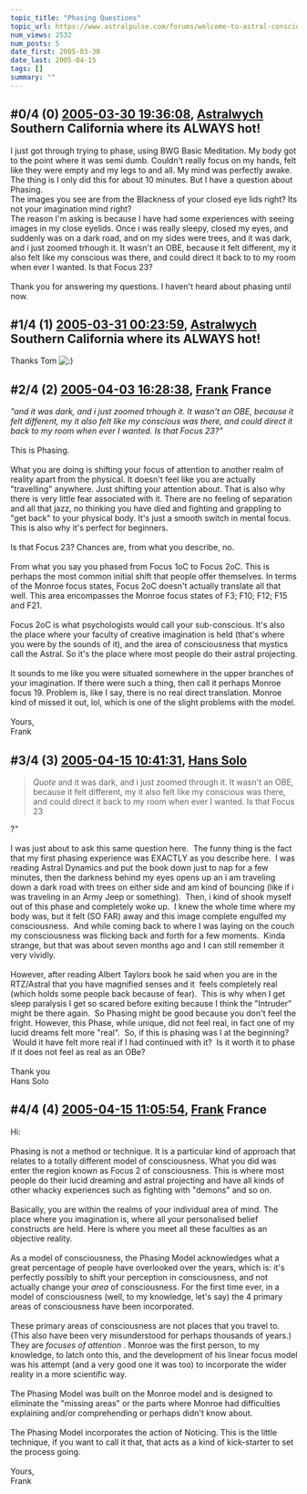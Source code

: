 ```yaml
---
topic_title: "Phasing Questions"
topic_url: https://www.astralpulse.com/forums/welcome-to-astral-consciousness!/phasing-questions
num_views: 2532
num_posts: 5
date_first: 2005-03-30
date_last: 2005-04-15
tags: []
summary: ""
---
```


## \#0/4 (0) [2005-03-30 19:36:08](https://www.astralpulse.com/forums/index.php?msg=158364), [Astralwych](https://www.astralpulse.com/forums/profile/?u=7595) Southern California where its ALWAYS hot! ##
<section>
I just got through trying to phase, using BWG Basic Meditation. My body got to the point where it was semi dumb. Couldn't really focus on my hands, felt like they were empty and my legs to and all. My mind was perfectly awake. The thing is I only did this for about 10 minutes. But I have a question about Phasing.
<br>
The images you see are from the Blackness of your closed eye lids right? Its not your imagination mind right?
<br>
The reason I'm asking is because I have had some experiences with seeing images in my close eyelids. Once i was really sleepy, closed my eyes, and suddenly was on a dark road, and on my sides were trees, and it was dark, and i just zoomed trhough it. It wasn't an OBE, because it felt different, my it also felt like my conscious was there, and could direct it back to to my room when ever I wanted. Is that Focus 23?
<br>
<br>
Thank you for answering my questions. I haven't heard about phasing until now.
</section>

## \#1/4 (1) [2005-03-31 00:23:59](https://www.astralpulse.com/forums/index.php?msg=158407), [Astralwych](https://www.astralpulse.com/forums/profile/?u=7595) Southern California where its ALWAYS hot! ##
<section>
Thanks Tom
<img alt=":)" class="smiley" src="https://www.astralpulse.com/forums/Smileys/fugue/smiley.png" title="Smiley"/>
</section>

## \#2/4 (2) [2005-04-03 16:28:38](https://www.astralpulse.com/forums/index.php?msg=158825), [Frank](https://www.astralpulse.com/forums/profile/?u=359) France ##
<section>
<i>
 "and it was dark, and i just zoomed trhough it. It wasn't an OBE, because it felt different, my it also felt like my conscious was there, and could direct it back to my room when ever I wanted. Is that Focus 23?"
</i>
<br>
<br>
This is Phasing.
<br>
<br>
What you are doing is shifting your focus of attention to another realm of reality apart from the physical. It doesn't feel like you are actually "travelling" anywhere. Just shifting your attention about. That is also why there is very little fear associated with it. There are no feeling of separation and all that jazz, no thinking you have died and fighting and grappling to "get back" to your physical body. It's just a smooth switch in mental focus. This is also why it's perfect for beginners.
<br>
<br>
Is that Focus 23? Chances are, from what you describe, no.
<br>
<br>
From what you say you phased from Focus 1oC to Focus 2oC. This is perhaps the most common initial shift that people offer themselves. In terms of the Monroe focus states, Focus 2oC doesn't actually translate all that well. This area encompasses the Monroe focus states of F3; F10; F12; F15 and F21.
<br>
<br>
Focus 2oC is what psychologists would call your sub-conscious. It's also the place where your faculty of creative imagination is held (that's where you were by the sounds of it), and the area of consciousness that mystics call the Astral. So it's the place where most people do their astral projecting.
<br>
<br>
It sounds to me like you were situated somewhere in the upper branches of your imagination. If there were such a thing, then call it perhaps Monroe focus 19. Problem is, like I say, there is no real direct translation. Monroe kind of missed it out, lol, which is one of the slight problems with the model.
<br>
<br>
Yours,
<br>
Frank
</section>

## \#3/4 (3) [2005-04-15 10:41:31](https://www.astralpulse.com/forums/index.php?msg=160427), [Hans Solo](https://www.astralpulse.com/forums/profile/?u=8848)  ##
<section>
<blockquote class="bbc_standard_quote">
 <cite>
  Quote
 </cite>
 and it was dark, and i just zoomed through it. It wasn't an OBE, because it felt different, my it also felt like my conscious was there, and could direct it back to my room when ever I wanted. Is that Focus 23
</blockquote>
?"
<br>
<br>
I was just about to ask this same question here.  The funny thing is the fact that my first phasing experience was EXACTLY as you describe here.  I was reading Astral Dynamics and put the book down just to nap for a few minutes, then the darkness behind my eyes opens up an i am traveling down a dark road with trees on either side and am kind of bouncing (like if i was traveling in an Army Jeep or something).  Then, i kind of shook myself out of this phase and completely woke up.  I knew the whole time where my body was, but it felt (SO FAR) away and this image complete engulfed my consciousness.  And while coming back to where I was laying on the couch my consciousness was flicking back and forth for a few moments.  Kinda strange, but that was about seven months ago and I can still remember it very vividly.
<br>
<br>
However, after reading Albert Taylors book he said when you are in the RTZ/Astral that you have magnified senses and it  feels completely real (which holds some people back because of fear).  This is why when I get sleep paralysis I get so scared before exiting because I think the "Intruder" might be there again.  So Phasing might be good because you don't feel the fright. However, this Phase, while unique, did not feel real, in fact one of my lucid dreams felt more "real".  So, if this is phasing was I at the beginning?  Would it have felt more real if I had continued with it?  Is it worth it to phase if it does not feel as real as an OBe?
<br>
<br>
Thank you
<br>
Hans Solo
</section>

## \#4/4 (4) [2005-04-15 11:05:54](https://www.astralpulse.com/forums/index.php?msg=160428), [Frank](https://www.astralpulse.com/forums/profile/?u=359) France ##
<section>
Hi:
<br>
<br>
Phasing is not a method or technique. It is a particular kind of approach that relates to a totally different model of consciousness. What you did was enter the region known as Focus 2 of consciousness. This is where most people do their lucid dreaming and astral projecting and have all kinds of other whacky experiences such as fighting with "demons" and so on.
<br>
<br>
Basically, you are within the realms of your individual area of mind. The place where you imagination is, where all your personalised belief constructs are held. Here is where you meet all these faculties as an objective reality.
<br>
<br>
As a model of consciousness, the Phasing Model acknowledges what a great percentage of people have overlooked over the years, which is: it's perfectly possibly to shift your perception in consciousness, and not actually change your
<i>
 area
</i>
of consciousness. For the first time ever, in a model of consciousness (well, to my knowledge, let's say) the 4 primary areas of consciousness have been incorporated.
<br>
<br>
These primary areas of consciousness are not places that you travel to. (This also have been very misunderstood for perhaps thousands of years.) They are
<i>
 focuses of attention
</i>
. Monroe was the first person, to my knowledge, to latch onto this, and the development of his linear focus model was his attempt (and a very good one it was too) to incorporate the wider reality in a more scientific way.
<br>
<br>
The Phasing Model was built on the Monroe model and is designed to eliminate the "missing areas" or the parts where Monroe had difficulties explaining and/or comprehending or perhaps didn't know about.
<br>
<br>
The Phasing Model incorporates the action of Noticing. This is the little technique, if you want to call it that, that acts as a kind of kick-starter to set the process going.
<br>
<br>
Yours,
<br>
Frank
</section>